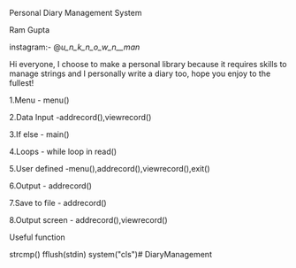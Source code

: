 Personal Diary Management System

Ram Gupta

instagram:- @_u_n_k_n_o_w_n__man_

Hi everyone, I choose to make a personal library because 
it requires skills to manage strings and I personally 
write a diary too, hope you enjoy to the fullest!




1.Menu 		- menu()

2.Data Input 	-addrecord(),viewrecord()

3.If else	- main()

4.Loops 	- while loop in read()

5.User defined  -menu(),addrecord(),viewrecord(),exit()

6.Output	- addrecord()

7.Save to file  - addrecord()

8.Output screen - addrecord(),viewrecord()


Useful function

strcmp()	fflush(stdin)	system("cls")# DiaryManagement


